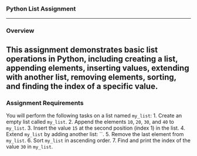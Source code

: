 ### Python List Assignment

---

### Overview

This assignment demonstrates basic list operations in Python, including creating a list, appending elements, inserting values, extending with another list, removing elements, sorting, and finding the index of a specific value.
---

### Assignment Requirements
You will perform the following tasks on a list named `my_list`:
	1.	Create an empty list called `my_list`.
	2.	Append the elements `10`, `20`, `30`, and `40` to `my_list`.
	3.	Insert the value `15` at the second position (index 1) in the list.
	4.	Extend `my_list` by adding another list: ``.
	5.	Remove the last element from `my_list`.
	6.	Sort `my_list` in ascending order.
	7.	Find and print the index of the value `30` in `my_list`.